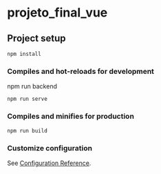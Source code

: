 # projeto_final_vue

## Project setup
```
npm install
```

### Compiles and hot-reloads for development

npm run backend
```
npm run serve
```

### Compiles and minifies for production
```
npm run build
```

### Customize configuration
See [Configuration Reference](https://cli.vuejs.org/config/).
